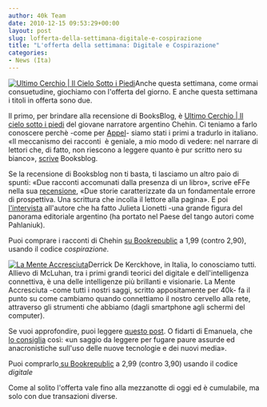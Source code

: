 ```yaml
---
author: 40k Team
date: 2010-12-15 09:53:29+00:00
layout: post
slug: lofferta-della-settimana-digitale-e-cospirazione
title: "L'offerta della settimana: Digitale e Cospirazione"
categories:
- News (Ita)
---
```


[![Ultimo Cerchio | Il Cielo Sotto i Piedi](http://www.40kbooks.com/wp-content/uploads/dueracconti_chehin_I_t.jpg)](http://www.40kbooks.com/?page_id=133&category=14&product_id=31)Anche questa settimana, come ormai consuetudine, giochiamo con l'offerta del giorno. E anche questa settimana i titoli in offerta sono due.

Il primo, per brindare alla recensione di BooksBlog, è [Ultimo Cerchio | Il cielo sotto i piedi](http://www.40kbooks.com/?page_id=133&category=14&product_id=31) del giovane narratore argentino Chehin. Ci teniamo a farlo conoscere perchè -come per [Appel](http://www.40kbooks.com/?p=57)- siamo stati i primi a tradurlo in italiano. «Il meccanismo dei racconti  è geniale, a mio modo di vedere: nel  narrare di lettori che, di fatto, non riescono a leggere quanto è pur  scritto nero su bianco», [scrive](http://www.booksblog.it/post/7065/ultimo-cerchio-e-il-cielo-sotto-i-piedi-di-maximo-chehin) Booksblog.

Se la recensione di Booksblog non ti basta, ti lasciamo un altro paio di spunti: «Due racconti accomunati dalla presenza di un libro», scrive eFFe nella sua [recensione](http://www.goodreads.com/review/show/130335486), «Due storie caratterizzate da un fondamentale errore di prospettiva. Una scrittura che incolla il lettore alla pagina». E poi [l'intervista](http://www.40kbooks.com/?p=2494) all'autore che ha fatto Julieta Lionetti -una grande figura del panorama editoriale argentino (ha portato nel Paese del tango autori come  Pahlaniuk).

Puoi comprare i racconti di Chehin [su Bookrepublic](http://www.bookrepublic.it/book/9788865860328-ultimo-cerchio-il-cielo-sotto-i-piedi/) a 1,99 (contro 2,90), usando il codice _cospirazione._

[![La Mente Accresciuta](http://www.40kbooks.com/wp-content/uploads/augmented-dekerckhove_ita_t3.jpg)](http://www.40kbooks.com/?page_id=133&category=7&product_id=39)Derrick De Kerckhove, in Italia, lo conosciamo tutti. Allievo di McLuhan, tra i primi grandi teorici del digitale e dell'intelligenza connettiva, è una delle intelligenze più brillanti e visionarie. La Mente Accresciuta -come tutti i nostri saggi, scritto appositamente per 40k- fa il punto su come cambiamo quando connettiamo il nostro cervello alla rete, attraverso gli strumenti che abbiamo (dagli smartphone agli schermi del computer).

Se vuoi approfondire, puoi leggere [questo post](http://www.40kbooks.com/?p=2756). O fidarti di Emanuela, che [lo consiglia](http://tinyurl.com/37f369g) così: «un saggio da leggere per fugare paure assurde ed anacronistiche sull'uso delle nuove tecnologie e dei nuovi media».

Puoi comprarlo[ su Bookrepublic](http://www.bookrepublic.it/book/9788865860366-la-mente-accresciuta/) a 2,99 (contro 3,90) usando il codice _digitale_

Come al solito l'offerta vale fino alla mezzanotte di oggi ed è cumulabile, ma solo con due transazioni diverse.
